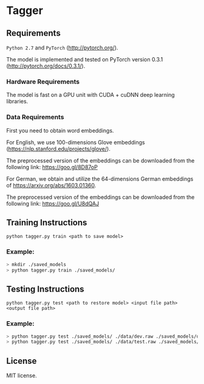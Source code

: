 # Tagger


## Requirements
``Python 2.7`` and ``PyTorch`` (http://pytorch.org/).

The model is implemented and tested on PyTorch version 0.3.1 (http://pytorch.org/docs/0.3.1/).

### Hardware Requirements
The model is fast on a GPU unit with CUDA + cuDNN deep learning libraries.

### Data Requirements
First you need to obtain word embeddings.

For English, we use 100-dimensions Glove embeddings (https://nlp.stanford.edu/projects/glove/).

The preprocessed version of the embeddings can be downloaded from the following link:
https://goo.gl/8D87oP

For German, we obtain and utilize the 64-dimensions German embeddings of https://arxiv.org/abs/1603.01360.

The preprocessed version of the embeddings can be downloaded from the following link:
https://goo.gl/U8dQAJ

## Training Instructions
```python tagger.py train <path to save model>```

### Example:
```sh
> mkdir ./saved_models
> python tagger.py train ./saved_models/
```

## Testing Instructions
```python tagger.py test <path to restore model> <input file path> <output file path>```

### Example:
```sh
> python tagger.py test ./saved_models/ ./data/dev.raw ./saved_models/dev.predicted
> python tagger.py test ./saved_models/ ./data/test.raw ./saved_models/test.predicted
```

## License
MIT license.
